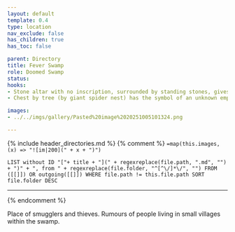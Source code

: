 ```yaml
---
layout: default
template: 0.4
type: location
nav_exclude: false
has_children: true
has_toc: false

parent: Directory
title: Fever Swamp
role: Doomed Swamp
status: 
hooks:
- Stone altar with no inscription, surrounded by standing stones, gives dreams of warmth and comfort.
- Chest by tree (by giant spider nest) has the symbol of an unknown empire.

images:
- ../../imgs/gallery/Pasted%20image%2020251005101324.png

---
```


{% include header_directories.md %}
{% comment %}
`=map(this.images, (x) => "![im|200](" + x + ")")`
```dataview
LIST without ID "["+ title + "](" + regexreplace(file.path, ".md", "") + ")" + ", from " + regexreplace(file.folder, "^[^\/]*\/", "") FROM ([[]]) OR outgoing([[]]) WHERE file.path != this.file.path SORT file.folder DESC
```
---
{% endcomment %}

Place of smugglers and thieves.
Rumours of people living in small villages within the swamp.